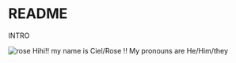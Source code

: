 # README
INTRO

<img src="(https://embed.pixiv.net/artwork.php?illust_id=105277798)" alt="rose">
Hihi!! my name is Ciel/Rose !!
My pronouns are He/Him/they
